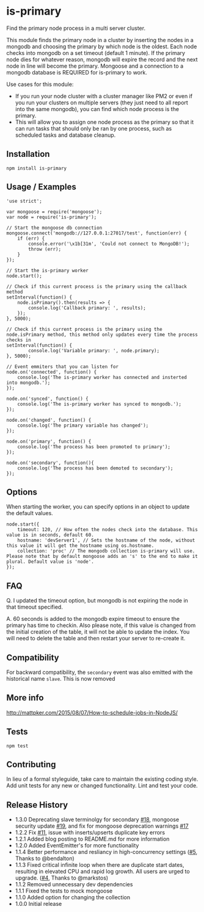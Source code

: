 is-primary
=========
Find the primary node process in a multi server cluster.

This module finds the primary node in a cluster by inserting the nodes in a mongodb and choosing the primary by which node is the oldest. Each node checks into mongodb on a set timeout (default 1 minute). If the primary node dies for whatever reason, mongodb will expire the record and the next node in line will become the primary. Mongoose and a connection to a mongodb database is REQUIRED for is-primary to work.

Use cases for this module:
* If you run your node cluster with a cluster manager like PM2 or even if you run your clusters on multiple servers (they just need to all report into the same mongodb), you can find which node process is the primary.
* This will allow you to assign one node process as the primary so that it can run tasks that should only be ran by one process, such as scheduled tasks and database cleanup.

## Installation

    npm install is-primary

## Usage / Examples
```
'use strict';

var mongoose = require('mongoose');
var node = require('is-primary');

// Start the mongoose db connection
mongoose.connect('mongodb://127.0.0.1:27017/test', function(err) {
    if (err) {
        console.error('\x1b[31m', 'Could not connect to MongoDB!');
        throw (err);
    }
});

// Start the is-primary worker
node.start();

// Check if this current process is the primary using the callback method
setInterval(function() {
    node.isPrimary().then(results => {
        console.log('Callback primary: ', results);
    });
}, 5000);

// Check if this current process is the primary using the node.isPrimary method, this method only updates every time the process checks in
setInterval(function() {
        console.log('Variable primary: ', node.primary);
}, 5000);

// Event emmiters that you can listen for
node.on('connected', function() {
    console.log('The is-primary worker has connected and insterted into mongodb.');
});

node.on('synced', function() {
    console.log('The is-primary worker has synced to mongodb.');
});

node.on('changed', function() {
    console.log('The primary variable has changed');
});

node.on('primary', function() {
    console.log('The process has been promoted to primary');
});

node.on('secondary', function(){
    console.log('The process has been demoted to secondary');
});
```

## Options

When starting the worker, you can specify options in an object to update the default values.

    node.start({
        timeout: 120, // How often the nodes check into the database. This value is in seconds, default 60.
        hostname: 'devServer1', // Sets the hostname of the node, without this value it will get the hostname using os.hostname.
        collection: 'proc' // The mongodb collection is-primary will use. Please note that by default mongoose adds an 's' to the end to make it plural. Default value is 'node'.
    });

## FAQ

Q. I updated the timeout option, but mongodb is not expiring the node in that timeout specified.

A. 60 seconds is added to the mongodb expire timeout to ensure the primary has time to checkin. Also please note, if this value is changed from the initial creation of the table, it will not be able to update the index. You will need to delete the table and then restart your server to re-create it.


## Compatibility

For backward compatibility, the `secondary` event was also emitted with the historical name `slave`.
This is now removed

## More info

http://mattpker.com/2015/08/07/How-to-schedule-jobs-in-NodeJS/

## Tests

    npm test

## Contributing

In lieu of a formal styleguide, take care to maintain the existing coding style.
Add unit tests for any new or changed functionality. Lint and test your code.

## Release History

* 1.3.0 Deprecating slave terminolgy for secondary [#18](https://github.com/mattpker/node-is-master/pull/18), mongoose security update [#19](https://github.com/mattpker/node-is-master/pull/19), and fix for mongoose deprecation warnings [#17](https://github.com/mattpker/node-is-master/pull/17)
* 1.2.2 Fix [#11](https://github.com/mattpker/node-is-master/issues/11), issue with inserts/upserts duplicate key errors
* 1.2.1 Added blog posting to README.md for more information
* 1.2.0 Added EventEmitter's for more functionality
* 1.1.4 Better performance and resliancy in high-concurrency settings ([#5](https://github.com/mattpker/node-is-master/pull/6), Thanks to @bendalton)
* 1.1.3 Fixed critical infinite loop when there are duplicate start dates, resulting in elevated CPU and rapid log growth. All users are urged to upgrade. ([#4](https://github.com/mattpker/node-is-master/issues/4), Thanks to @markstos)
* 1.1.2 Removed unnecessary dev dependencies
* 1.1.1 Fixed the tests to mock mongoose
* 1.1.0 Added option for changing the collection
* 1.0.0 Initial release
